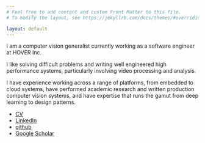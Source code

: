 ```yaml
---
# Feel free to add content and custom Front Matter to this file.
# To modify the layout, see https://jekyllrb.com/docs/themes/#overriding-theme-defaults

layout: default 
---
```


I am a computer vision generalist currently working as a software engineer at HOVER Inc. 

I like solving difficult problems and writing well engineered high performance systems, particularly involving video processing and analysis. 

I have experience working across a range of platforms, from embedded to cloud systems, have performed academic research and written production computer vision systems, and have expertise that runs the gamut from deep learning to design patterns.  

 <ul>
  <li><a href="resources/CV.pdf">CV</a></li>
  <li><a href="https://www.linkedin.com/in/alrik-firl-5a9b0815">LinkedIn</a></li>
  <li><a href="https://github.com/alrikai">github</a></li>
  <li><a href="https://scholar.google.com/citations?view_op=list_works&hl=en&hl=en&tzom=480&user=MgNmmJwAAAAJ">Google Scholar</a></li>
</ul>


